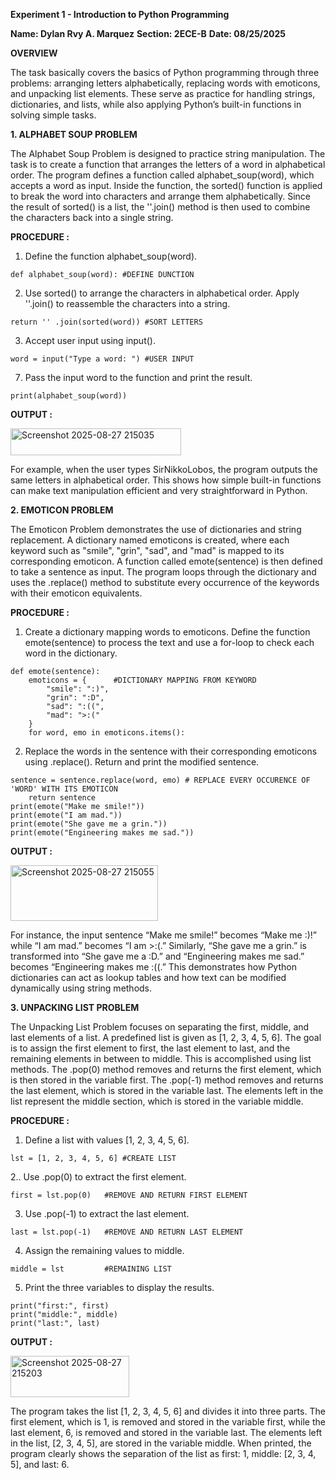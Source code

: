 **Experiment 1 - Introduction to Python Programming**

**Name: Dylan Rvy A. Marquez**
**Section: 2ECE-B**
**Date: 08/25/2025**

**OVERVIEW**

The task basically covers the basics of Python programming through three problems: arranging letters alphabetically, replacing words with emoticons, and unpacking list elements. These serve as practice for handling strings, dictionaries, and lists, while also applying Python’s built-in functions in solving simple tasks.

**1. ALPHABET SOUP PROBLEM**

The Alphabet Soup Problem is designed to practice string manipulation. The task is to create a function that arranges the letters of a word in alphabetical order. The program defines a function called alphabet_soup(word), which accepts a word as input. Inside the function, the sorted() function is applied to break the word into characters and arrange them alphabetically. Since the result of sorted() is a list, the ''.join() method is then used to combine the characters back into a single string.

**PROCEDURE :**

1. Define the function alphabet_soup(word).
   
` def alphabet_soup(word): #DEFINE DUNCTION `

2. Use sorted() to arrange the characters in alphabetical order. Apply ''.join() to reassemble the characters into a string.

`return '' .join(sorted(word)) #SORT LETTERS`

3. Accept user input using input().

`word = input("Type a word: ") #USER INPUT `

7. Pass the input word to the function and print the result.

`print(alphabet_soup(word))`

**OUTPUT :**

<img width="273" height="43" alt="Screenshot 2025-08-27 215035" src="https://github.com/user-attachments/assets/c144cf50-eb88-4db9-8125-b957a1890412" />



For example, when the user types SirNikkoLobos, the program outputs the same letters in alphabetical order. This shows how simple built-in functions can make text manipulation efficient and very straightforward in Python.

**2. EMOTICON PROBLEM**

The Emoticon Problem demonstrates the use of dictionaries and string replacement. A dictionary named emoticons is created, where each keyword such as "smile", "grin", "sad", and "mad" is mapped to its corresponding emoticon. A function called emote(sentence) is then defined to take a sentence as input. The program loops through the dictionary and uses the .replace() method to substitute every occurrence of the keywords with their emoticon equivalents.

**PROCEDURE :**

1. Create a dictionary mapping words to emoticons. Define the function emote(sentence) to process the text and use a for-loop to check each word in the dictionary.

```
def emote(sentence):
    emoticons = {      #DICTIONARY MAPPING FROM KEYWORD
        "smile": ":)",
        "grin": ":D",
        "sad": ":((",
        "mad": ">:("
    }
    for word, emo in emoticons.items():
```

2. Replace the words in the sentence with their corresponding emoticons using .replace(). Return and print the modified sentence.

```
sentence = sentence.replace(word, emo) # REPLACE EVERY OCCURENCE OF 'WORD' WITH ITS EMOTICON
    return sentence
print(emote("Make me smile!"))
print(emote("I am mad."))
print(emote("She gave me a grin."))
print(emote("Engineering makes me sad."))

```

**OUTPUT :** 

<img width="236" height="89" alt="Screenshot 2025-08-27 215055" src="https://github.com/user-attachments/assets/f24cd37d-3fdb-44fc-926d-84142ff90456" />



For instance, the input sentence “Make me smile!” becomes “Make me :)!” while “I am mad.” becomes “I am >:(.” Similarly, “She gave me a grin.” is transformed into “She gave me a :D.” and “Engineering makes me sad.” becomes “Engineering makes me :((.” This demonstrates how Python dictionaries can act as lookup tables and how text can be modified dynamically using string methods.

**3. UNPACKING LIST PROBLEM**

The Unpacking List Problem focuses on separating the first, middle, and last elements of a list. A predefined list is given as [1, 2, 3, 4, 5, 6]. The goal is to assign the first element to first, the last element to last, and the remaining elements in between to middle. This is accomplished using list methods. The .pop(0) method removes and returns the first element, which is then stored in the variable first. The .pop(-1) method removes and returns the last element, which is stored in the variable last. The elements left in the list represent the middle section, which is stored in the variable middle.

**PROCEDURE :** 

1. Define a list with values [1, 2, 3, 4, 5, 6].

`lst = [1, 2, 3, 4, 5, 6] #CREATE LIST`

2.. Use .pop(0) to extract the first element.

`first = lst.pop(0)   #REMOVE AND RETURN FIRST ELEMENT`

3. Use .pop(-1) to extract the last element.

`last = lst.pop(-1)   #REMOVE AND RETURN LAST ELEMENT`

4. Assign the remaining values to middle.

`middle = lst         #REMAINING LIST`

5. Print the three variables to display the results.
    
```
print("first:", first)
print("middle:", middle)
print("last:", last)
```

**OUTPUT :**

<img width="190" height="66" alt="Screenshot 2025-08-27 215203" src="https://github.com/user-attachments/assets/664fc724-5a27-4480-ba0f-45b4b9816e1f" />



The program takes the list [1, 2, 3, 4, 5, 6] and divides it into three parts. The first element, which is 1, is removed and stored in the variable first, while the last element, 6, is removed and stored in the variable last. The elements left in the list, [2, 3, 4, 5], are stored in the variable middle. When printed, the program clearly shows the separation of the list as first: 1, middle: [2, 3, 4, 5], and last: 6.
